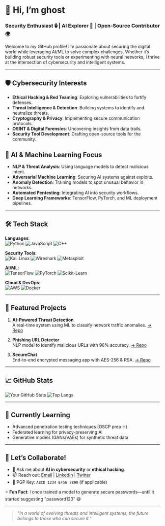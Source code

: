 # 👋 Hi, I’m ghost 
### **Security Enthusiast 🔒 | AI Explorer 🤖 | Open-Source Contributor 🌍**

Welcome to my GitHub profile! I’m passionate about securing the digital world while leveraging AI/ML to solve complex challenges. Whether it’s building robust security tools or experimenting with neural networks, I thrive at the intersection of cybersecurity and intelligent systems.

---

## 🛡️ **Cybersecurity Interests**
- **Ethical Hacking & Red Teaming**: Exploring vulnerabilities to fortify defenses.
- **Threat Intelligence & Detection**: Building systems to identify and neutralize threats.
- **Cryptography & Privacy**: Implementing secure communication protocols.
- **OSINT & Digital Forensics**: Uncovering insights from data trails.
- **Security Tool Development**: Crafting open-source tools for the community.

## 🤖 **AI & Machine Learning Focus**
- **NLP & Threat Analysis**: Using language models to detect malicious intent.
- **Adversarial Machine Learning**: Securing AI systems against exploits.
- **Anomaly Detection**: Training models to spot unusual behavior in networks.
- **Automated Pentesting**: Integrating AI into security workflows.
- **Deep Learning Frameworks**: TensorFlow, PyTorch, and ML deployment pipelines.

---

## 🛠️ **Tech Stack**
**Languages**:  
![Python](https://img.shields.io/badge/Python-3776AB?style=flat&logo=python&logoColor=white)
![JavaScript](https://img.shields.io/badge/JavaScript-F7DF1E?style=flat&logo=javascript&logoColor=black)
![C++](https://img.shields.io/badge/C++-00599C?style=flat&logo=c%2B%2B&logoColor=white)

**Security Tools**:  
![Kali Linux](https://img.shields.io/badge/Kali_Linux-557C94?style=flat&logo=kalilinux&logoColor=white)
![Wireshark](https://img.shields.io/badge/Wireshark-1679A7?style=flat&logo=wireshark&logoColor=white)
![Metasploit](https://img.shields.io/badge/Metasploit-EA2D2D?style=flat)

**AI/ML**:  
![TensorFlow](https://img.shields.io/badge/TensorFlow-FF6F00?style=flat&logo=tensorflow&logoColor=white)
![PyTorch](https://img.shields.io/badge/PyTorch-EE4C2C?style=flat&logo=pytorch&logoColor=white)
![Scikit-Learn](https://img.shields.io/badge/Scikit_Learn-F7931E?style=flat&logo=scikitlearn&logoColor=white)

**Cloud & DevOps**:  
![AWS](https://img.shields.io/badge/AWS-232F3E?style=flat&logo=amazonaws&logoColor=white)
![Docker](https://img.shields.io/badge/Docker-2496ED?style=flat&logo=docker&logoColor=white)

---

## 🌟 **Featured Projects**
1. **AI-Powered Threat Detection**  
   A real-time system using ML to classify network traffic anomalies. [→ Repo](link)

2. **Phishing URL Detector**  
   NLP model to identify malicious URLs with 98% accuracy. [→ Repo](link)

3. **SecureChat**  
   End-to-end encrypted messaging app with AES-256 & RSA. [→ Repo](link)

---

## 📈 **GitHub Stats**
![Your GitHub Stats](https://github-readme-stats.vercel.app/api?username=yourusername&show_icons=true&theme=dark&hide_border=true)
![Top Langs](https://github-readme-stats.vercel.app/api/top-langs/?username=yourusername&layout=compact&theme=dark&hide_border=true)

---

## 🎯 **Currently Learning**
- Advanced penetration testing techniques (OSCP prep 🔥)
- Federated learning for privacy-preserving AI
- Generative models (GANs/VAEs) for synthetic threat data

---

## 🤝 **Let’s Collaborate!**
- 💬 Ask me about **AI in cybersecurity** or **ethical hacking**.
- 📫 Reach out: [Email](mailto:you@example.com) | [LinkedIn](link) | [Twitter](link)
- 🔑 PGP Key: `ABCD 1234 EF56 7890` (if applicable)

⭐ **Fun Fact**: I once trained a model to generate secure passwords—until it started suggesting "password123" 😅

---

> *"In a world of evolving threats and intelligent systems, the future belongs to those who can secure it."*  
<!--
**gh0st-bit/gh0st-bit** is a ✨ _special_ ✨ repository because its `README.md` (this file) appears on your GitHub profile.

Here are some ideas to get you started:

- 🔭 I’m currently working on ...
- 🌱 I’m currently learning ...
- 👯 I’m looking to collaborate on ...
- 🤔 I’m looking for help with ...
- 💬 Ask me about ...
- 📫 How to reach me: ...
- 😄 Pronouns: ...
- ⚡ Fun fact: ...
-->
